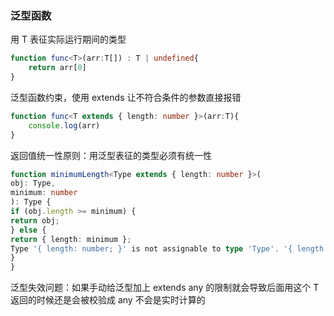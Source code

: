 ### 泛型函数

用 T 表征实际运行期间的类型

```ts
function func<T>(arr:T[]) : T | undefined{
	return arr[0]
}
```

泛型函数约束，使用 extends 让不符合条件的参数直接报错

```typescript
function func<T extends { length: number }>(arr:T){
	console.log(arr)
}
```

返回值统一性原则：用泛型表征的类型必须有统一性

```typescript
function minimumLength<Type extends { length: number }>(
obj: Type,
minimum: number
): Type {
if (obj.length >= minimum) {
return obj;
} else {
return { length: minimum };
Type '{ length: number; }' is not assignable to type 'Type'. '{ length: number; }' is assignable to the constraint of type 'Type', but 'Type' could be instantiated with a different subtype of constraint '{ length: number; }'.
}
}
```

泛型失效问题：如果手动给泛型加上 extends any 的限制就会导致后面用这个 T 返回的时候还是会被校验成 any 不会是实时计算的



